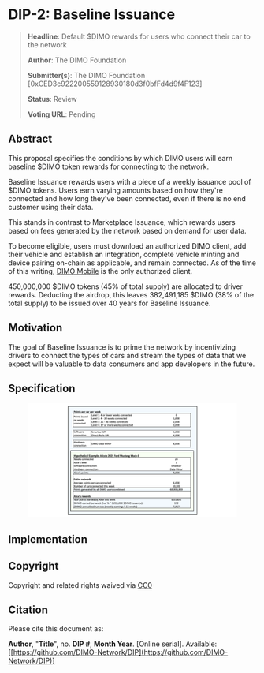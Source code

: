 # DIP-2: Baseline Issuance

> **Headline**: Default $DIMO rewards for users who connect their car to the network
>
> **Author**: The DIMO Foundation
>
> **Submitter(s)**: The DIMO Foundation \[0xCED3c922200559128930180d3f0bfFd4d9f4F123]
>
> **Status**: Review
>
> **Voting URL**: Pending

## Abstract

This proposal specifies the conditions by which DIMO users will earn baseline $DIMO token rewards for connecting to the network.&#x20;

Baseline Issuance rewards users with a piece of a weekly issuance pool of $DIMO tokens. Users earn varying amounts based on how they're connected and how long they've been connected, even if there is no end customer using their data.

This stands in contrast to Marketplace Issuance, which rewards users based on fees generated by the network based on demand for user data.

To become eligible, users must download an authorized DIMO client, add their vehicle and establish an integration, complete vehicle minting and device pairing on-chain as applicable, and remain connected. As of the time of this writing, [DIMO Mobile](http://onelink.to/dimo) is the only authorized client.

450,000,000 $DIMO tokens (45% of total supply) are allocated to driver rewards. Deducting the airdrop, this leaves 382,491,185 $DIMO (38% of the total supply) to be issued over 40 years for Baseline Issuance.

## Motivation

The goal of Baseline Issuance is to prime the network by incentivizing drivers to connect the types of cars and stream the types of data that we expect will be valuable to data consumers and app developers in the future.

## Specification

<figure><img src=".gitbook/assets/DIP2 Calculator.png" alt=""><figcaption></figcaption></figure>

## Implementation



## Copyright

Copyright and related rights waived via [CC0](https://creativecommons.org/publicdomain/zero/1.0)

## Citation

Please cite this document as:

**Author**, "**Title**", no. **DIP #**, **Month Year**. \[Online serial]. Available: \[[https://github.com/DIMO-Network/DIP](https://github.com/DIMO-Network/DIP)]
